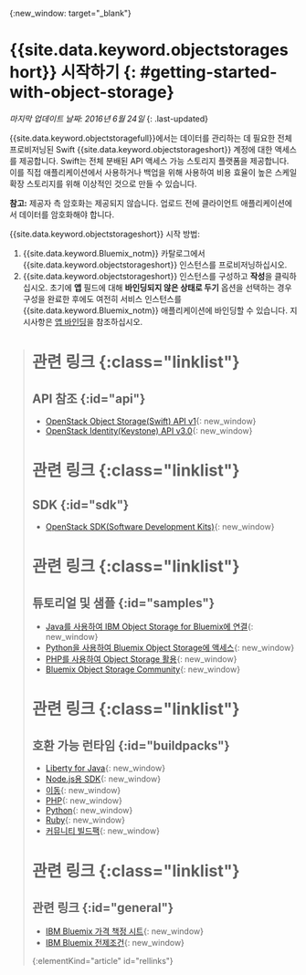 {:new_window: target="_blank"}

# {{site.data.keyword.objectstorageshort}} 시작하기 {: #getting-started-with-object-storage} 

*마지막 업데이트 날짜: 2016년 6월 24일*
{: .last-updated}

{{site.data.keyword.objectstoragefull}}에서는 데이터를 관리하는 데 필요한 전체 프로비저닝된 Swift {{site.data.keyword.objectstorageshort}} 계정에 대한 액세스를 제공합니다. Swift는 전체 분배된 API 액세스 가능 스토리지 플랫폼을 제공합니다. 이를 직접 애플리케이션에서 사용하거나 백업을 위해 사용하여 비용 효율이 높은 스케일 확장 스토리지를 위해 이상적인 것으로 만들 수 있습니다. 

**참고:** 제공자 측 암호화는 제공되지 않습니다. 업로드 전에 클라이언트 애플리케이션에서 데이터를 암호화해야 합니다. 


{{site.data.keyword.objectstorageshort}} 시작 방법:

1.	{{site.data.keyword.Bluemix_notm}} 카탈로그에서 {{site.data.keyword.objectstorageshort}} 인스턴스를 프로비저닝하십시오. 
2.	{{site.data.keyword.objectstorageshort}} 인스턴스를 구성하고 **작성**을 클릭하십시오. 초기에 **앱** 필드에 대해 **바인딩되지 않은 상태로 두기** 옵션을 선택하는 경우 구성을 완료한 후에도 여전히 서비스 인스턴스를 {{site.data.keyword.Bluemix_notm}} 애플리케이션에 바인딩할 수 있습니다. 지시사항은 [앱 바인딩](https://console.ng.bluemix.net/docs/services/ObjectStorage/objectstorge_usingobjectstorage.html#using-object-storage-from-bluemix-app)을 참조하십시오. 


># 관련 링크 {:class="linklist"}
>## API 참조 {:id="api"}
>* [OpenStack Object Storage(Swift) API v1](http://developer.openstack.org/api-ref-objectstorage-v1.html){: new_window}
>* [OpenStack Identity(Keystone) API v3.0](http://developer.openstack.org/api-ref-identity-v3.html){: new_window}
>
># 관련 링크 {:class="linklist"}
>## SDK {:id="sdk"}
>* [OpenStack SDK(Software Development Kits)](https://wiki.openstack.org/wiki/SDKs){: new_window}
>
># 관련 링크 {:class="linklist"}
>## 튜토리얼 및 샘플 {:id="samples"}
>* [Java를 사용하여 IBM Object Storage for Bluemix에 연결](https://developer.ibm.com/recipes/tutorials/connecting-to-ibm-object-storage-for-bluemix-with-java/){: new_window}
>* [Python을 사용하여 Bluemix Object Storage에 액세스](https://developer.ibm.com/recipes/tutorials/use-python-to-access-your-bluemix-object-storage/){: new_window}
>* [PHP를 사용하여 Object Storage 활용](https://developer.ibm.com/recipes/tutorials/use-php-to-leverage-object-storage-for-bluemix/){: new_window}
>* [Bluemix Object Storage Community](https://www.ibm.com/developerworks/community/groups/service/html/communityoverview?communityUuid=1b48459f-4091-43cb-bca4-37863606d989){: new_window}
>
># 관련 링크 {:class="linklist"}
>## 호환 가능 런타임 {:id="buildpacks"}
>* [Liberty for Java](https://www.ng.bluemix.net/docs/runtimes/liberty/index.html){: new_window}
>* [Node.js용 SDK](https://www.ng.bluemix.net/docs/runtimes/nodejs/index.html){: new_window}
>* [이동](https://www.ng.bluemix.net/docs/runtimes/go/index.html){: new_window}
>* [PHP](https://www.ng.bluemix.net/docs/runtimes/php/index.html){: new_window}
>* [Python](https://www.ng.bluemix.net/docs/runtimes/python/index.html){: new_window}
>* [Ruby](https://www.ng.bluemix.net/docs/runtimes/ruby/index.html){: new_window}
>* [커뮤니티 빌드팩](https://www.ng.bluemix.net/docs/starters/byob.html){: new_window}
>
># 관련 링크 {:class="linklist"}
>## 관련 링크 {:id="general"}
>* [IBM Bluemix 가격 책정 시트](https://www.ng.bluemix.net/#/pricing){: new_window}
>* [IBM Bluemix 전제조건](https://developer.ibm.com/bluemix/support/#prereqs){: new_window}
>
>{:elementKind="article" id="rellinks"}
